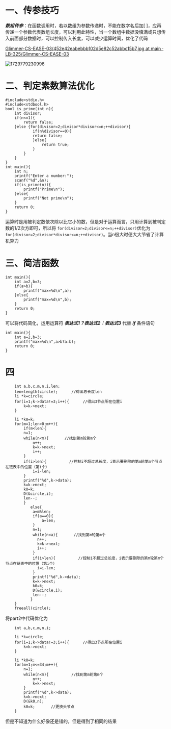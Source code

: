 # 一、传参技巧

***数组传参***：在函数调用时，若以数组为参数传递时，不能在数字名后加[ ]，应再传递一个参数代表数组长度，可以利用此特性，当一个数组中数据没填满或只想传入前面部分数据时，可以控制传入长度，可以减少运算时间，优化了代码

[Glimmer-CS-EASE-03/452e42eabebbb102d5e82c52abbc15b7.jpg at main · LB-325/Glimmer-CS-EASE-03](https://github.com/LB-325/Glimmer-CS-EASE-03/blob/main/452e42eabebbb102d5e82c52abbc15b7.jpg)

![1729779230996](image/codeoptimization/1729779230996.png)

# 二、判定素数算法优化

```
#include<stdio.h>
#include<stdbool.h>
bool is_prime(int n){
    int divisor;
    if(n<=1){
        return false;
    }else {for(divisor=2;divisor*divisor<=n;++divisor){
            if(n%divisor==0){
            return false;
            }else{
                return true;
            }
        }
    }
}
int main(){
    int n;
    printf("Enter a number:");
    scanf("%d",&n);
    if(is_prime(n)){
        printf("Prime\n");
    }else{
        printf("Not prime\n");
    }
    return 0;
}
```

运算时是用被判定数依次除以比它小的数，但是对于运算而言，只用计算到被判定数的1/2次方即可，所以将 `for(divisor=2;divisor<=n;++divisor)`优化为 `for(divisor=2;divisor*divisor<=n;++divisor)`。当n很大时便大大节省了计算机算力

# 三、简洁函数

```
int main(){
    int a=2,b=3;
    if(a>b){
        printf("max=%d\n",a);
    }else{
        printf("max=%d\n",b);
    }
    return 0;
}
```

可以将代码简化，运用运算符 ***表达式1？表达式2：表达式3*** 代替 ***if*** 条件语句

```
int main(){
    int a=2,b=3;
    printf("max=%d\n",a>b?a:b);
    return 0;
}
```

# 四

```
    int a,b,c,m,n,i,len;
    len=length(circle);      //得出总长度len
    li *k=circle;
    for(i=1;k->data!=3;i++){      //得出3节点所在位置i
        k=k->next;
    }

    li *k0=k;
    for(m=1;len>0;m++){
        if(m<len){
        n=1;
        while(n<m){       //找到第m轮第m个
            n++;
            k=k->next;
            i++;
        }
        if(i>len){          //控制i不超过总长度，i表示要删除的第m轮第m个节点在链表中的位置（第i个）
            i=i-len;
        }
        printf("%d",k->data);
        k=k->next;
        k0=k;
        D(&circle,i);
        len--;
        }
           else{
            a=m%len;
            if(a==0){
                a=len;
            }
            n=1;
            while(n<a){       //找到第m轮第m个
              n++;
              k=k->next;
              i++;
            }
            if(i>len){          //控制i不超过总长度，i表示要删除的第m轮第m个节点在链表中的位置（第i个）
              i=i-len;
            }
            printf("%d",k->data);
            k=k->next;
            k0=k;
            D(&circle,i);
            len--;
           } 
    }
    freeall(circle);
```

将part2中代码优化为

```
    int a,b,c,m,n,i;

    li *k=circle;
    for(i=1;k->data!=3;i++){      //得出3节点所在位置i
        k=k->next;
    }

    li *k0=k;
    for(m=1;m<=34;m++){
        n=1;
        while(n<m){          //找到第m轮第m个
            n++;
            k=k->next;
        }
        printf("%d",k->data);
        k=k->next;
        D(&k0,n);
        k0=k;       //更换头节点
    }
```


但是不知道为什么好像还是错的，但是得到了相同的结果
